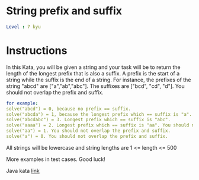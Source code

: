 # String prefix and suffix

```yaml
Level : 7 kyu
```

# Instructions

In this Kata, you will be given a string and your task will be to return the length of the longest prefix that is also a suffix. A prefix is the start of a string while the suffix is the end of a string. For instance, the prefixes of the string "abcd" are ["a","ab","abc"]. The suffixes are ["bcd", "cd", "d"]. You should not overlap the prefix and suffix.

```yaml
for example:
solve("abcd") = 0, because no prefix == suffix. 
solve("abcda") = 1, because the longest prefix which == suffix is "a".
solve("abcdabc") = 3. Longest prefix which == suffix is "abc".
solve("aaaa") = 2. Longest prefix which == suffix is "aa". You should not overlap the prefix and suffix
solve("aa") = 1. You should not overlap the prefix and suffix.
solve("a") = 0. You should not overlap the prefix and suffix.
```

All strings will be lowercase and string lengths are 1 <= length <= 500

More examples in test cases. Good luck!

Java kata [link](https://www.codewars.com/kata/5ce969ab07d4b7002dcaa7a1/train/java)